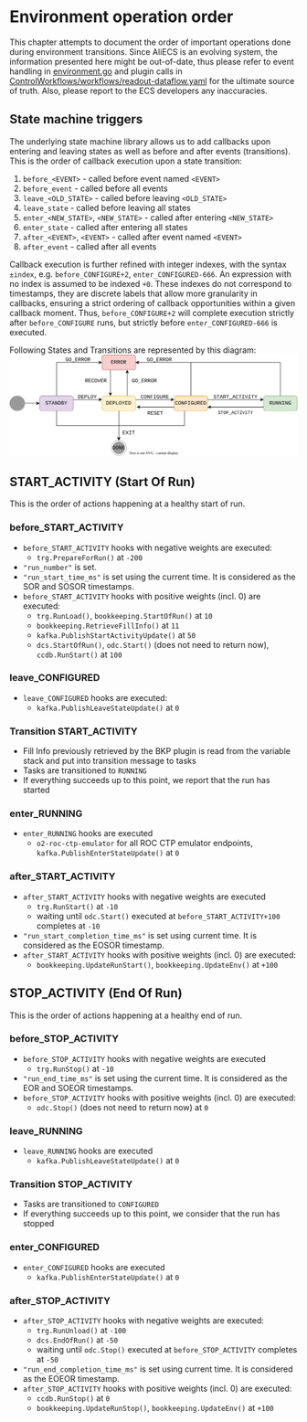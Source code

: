 # Environment operation order

This chapter attempts to document the order of important operations done during environment transitions.
Since AliECS is an evolving system, the information presented here might be out-of-date, thus please refer to event handling in [environment.go](https://github.com/AliceO2Group/Control/blob/master/core/environment/environment.go) and plugin calls in [ControlWorkflows/workflows/readout-dataflow.yaml](https://github.com/AliceO2Group/ControlWorkflows/blob/master/workflows/readout-dataflow.yaml) for the ultimate source of truth.
Also, please report to the ECS developers any inaccuracies.

## State machine triggers

The underlying state machine library allows us to add callbacks upon entering and leaving states as well as before and after events (transitions).
This is the order of callback execution upon a state transition:

1. `before_<EVENT>` - called before event named `<EVENT>`
2. `before_event` - called before all events
3. `leave_<OLD_STATE>` - called before leaving `<OLD_STATE>`
4. `leave_state` - called before leaving all states
5. `enter_<NEW_STATE>`, `<NEW_STATE>` - called after entering `<NEW_STATE>`
6. `enter_state` - called after entering all states
7. `after_<EVENT>`, `<EVENT>` - called after event named `<EVENT>`
8. `after_event` - called after all events

Callback execution is further refined with integer indexes, with the syntax `±index`, e.g. `before_CONFIGURE+2`, `enter_CONFIGURED-666`.
An expression with no index is assumed to be indexed `+0`. These indexes do not correspond to timestamps, they are discrete labels that allow more granularity in callbacks, ensuring a strict ordering of callback opportunities within a given callback moment.
Thus, `before_CONFIGURE+2` will complete execution strictly after `before_CONFIGURE` runs, but strictly before `enter_CONFIGURED-666` is executed.

Following States and Transitions are represented by this diagram: ![ECS environment state machine representation](AliECS-envsm.svg)

## START_ACTIVITY (Start Of Run)

This is the order of actions happening at a healthy start of run.

### before_START_ACTIVITY

- `before_START_ACTIVITY` hooks with negative weights are executed:
  - `trg.PrepareForRun()` at `-200`
- `"run_number"` is set.
- `"run_start_time_ms"` is set using the current time. It is considered as the SOR and SOSOR timestamps.
- `before_START_ACTIVITY` hooks with positive weights (incl. 0) are executed:
  - `trg.RunLoad()`, `bookkeeping.StartOfRun()` at `10`
  - `bookkeeping.RetrieveFillInfo()` at `11`
  - `kafka.PublishStartActivityUpdate()` at `50`
  - `dcs.StartOfRun()`, `odc.Start()` (does not need to return now), `ccdb.RunStart()` at `100`

### leave_CONFIGURED

- `leave_CONFIGURED` hooks are executed:
  - `kafka.PublishLeaveStateUpdate()` at `0`

### Transition START_ACTIVITY

- Fill Info previously retrieved by the BKP plugin is read from the variable stack and put into transition message to tasks
- Tasks are transitioned to `RUNNING`
- If everything succeeds up to this point, we report that the run has started

### enter_RUNNING

- `enter_RUNNING` hooks are executed
  - `o2-roc-ctp-emulator` for all ROC CTP emulator endpoints, `kafka.PublishEnterStateUpdate()` at `0`

### after_START_ACTIVITY

- `after_START_ACTIVITY` hooks with negative weights are executed
  - `trg.RunStart()` at `-10`
  - waiting until `odc.Start()` executed at `before_START_ACTIVITY+100` completes at `-10`
- `"run_start_completion_time_ms"` is set using current time. It is considered as the EOSOR timestamp.
- `after_START_ACTIVITY` hooks with positive weights (incl. 0) are executed:
  - `bookkeeping.UpdateRunStart()`, `bookkeeping.UpdateEnv()` at `+100`

## STOP_ACTIVITY (End Of Run)

This is the order of actions happening at a healthy end of run.

### before_STOP_ACTIVITY

- `before_STOP_ACTIVITY` hooks with negative weights are executed
  - `trg.RunStop()` at `-10`
- `"run_end_time_ms"` is set using the current time. It is considered as the EOR and SOEOR timestamps.
- `before_STOP_ACTIVITY` hooks with positive weights (incl. 0) are executed:
  - `odc.Stop()` (does not need to return now) at `0`

### leave_RUNNING

- `leave_RUNNING` hooks are executed
  - `kafka.PublishLeaveStateUpdate()` at `0`

### Transition STOP_ACTIVITY

- Tasks are transitioned to `CONFIGURED`
- If everything succeeds up to this point, we consider that the run has stopped

### enter_CONFIGURED

- `enter_CONFIGURED` hooks are executed
  - `kafka.PublishEnterStateUpdate()` at `0`

### after_STOP_ACTIVITY

- `after_STOP_ACTIVITY` hooks with negative weights are executed:
  - `trg.RunUnload()` at `-100`
  - `dcs.EndOfRun()` at `-50`
  - waiting until `odc.Stop()` executed at `before_STOP_ACTIVITY` completes at `-50`
- `"run_end_completion_time_ms"` is set using current time. It is considered as the EOEOR timestamp.
- `after_STOP_ACTIVITY` hooks with positive weights (incl. 0) are executed:
  - `ccdb.RunStop()` at `0`
  - `bookkeeping.UpdateRunStop()`, `bookkeeping.UpdateEnv()` at `+100`
